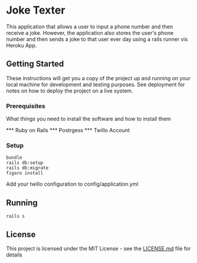 # Joke Texter

This application that allows a user to input a phone number and then receive a joke.  However, the application also stores the user's phone number and then sends a joke to that user ever day using a rails runner vis Heroku App. 

## Getting Started

These instructions will get you a copy of the project up and running on your local machine for development and testing purposes. See deployment for notes on how to deploy the project on a live system.

### Prerequisites

What things you need to install the software and how to install them

*** Ruby on Rails 
*** Postrgess
*** Twillo Account 


### Setup

```
bundle
rails db:setup 
rails db:migrate
figaro install
```
Add your twillo configuration to config/application.yml


## Running

```
rails s
```

## License

This project is licensed under the MIT License - see the [LICENSE.md](LICENSE.md) file for details

